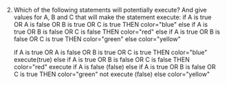 2. Which of the following statements will potentially execute? And give values for A, B and C that will make the statement execute:
    if A is true OR A is false OR B is true OR C is true THEN color="blue"
    else if A is true OR B is false OR C is false THEN color="red"
    else if A is true OR B is false OR C is true THEN color="green"
    else color="yellow"



    if A is true OR A is false OR B is true OR C is true THEN color="blue"   execute(true)
    else if A is true OR B is false OR C is false THEN color="red"           execute if A is false (false)
    else if A is true OR B is false OR C is true THEN color="green"          not execute (false)
    else color="yellow"
